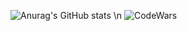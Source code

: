 ![Anurag's GitHub stats](https://github-readme-stats.vercel.app/api?username=LurkErLV&show_icons=true&theme=cobalt2)
\n
![CodeWars](https://www.codewars.com/users/LurkErLV/badges/large)
